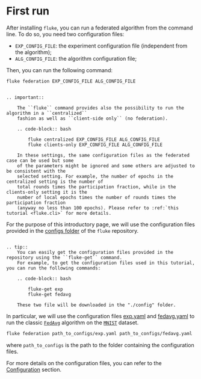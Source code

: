 # First run

After installing `fluke`, you can run a federated algorithm from the command line. 
To do so, you need two configuration files:

- `EXP_CONFIG_FILE`: the experiment configuration file (independent from the algorithm);
- `ALG_CONFIG_FILE`: the algorithm configuration file;

Then, you can run the following command:

```bash
fluke federation EXP_CONFIG_FILE ALG_CONFIG_FILE
```

```{eval-rst}

.. important::

    The ``fluke`` command provides also the possibility to run the algorithm in a ``centralized``
    fashion as well as ``client-side only`` (no federation).

    .. code-block:: bash

        fluke centralized EXP_CONFIG_FILE ALG_CONFIG_FILE
        fluke clients-only EXP_CONFIG_FILE ALG_CONFIG_FILE
    
    In these settings, the same configuration files as the federated case can be used but some
    of the parameters might be ignored and some others are adjusted to be consistent with the
    selected setting. For example, the number of epochs in the centralized setting is the number of
    total rounds times the participation fraction, while in the clients-only setting it is the
    number of local epochs times the number of rounds times the participation fraction 
    (anyway no less than 100 epochs). Please refer to :ref:`this tutorial <fluke.cli>` for more details.

```

For the purpose of this introductory page, we will use the configuration files provided in the 
[configs folder](https://github.com/makgyver/fluke/tree/main/configs) of the `fluke` repository.

```{eval-rst}

.. tip::
    You can easily get the configuration files provided in the repository using the ``fluke-get`` command.
    For example, to get the configuration files used in this tutorial, you can run the following commands:

    .. code-block:: bash

        fluke-get exp
        fluke-get fedavg
    
    These two file will be downloaded in the "./config" folder.
```

In particular, we will use the configuration files [exp.yaml](https://github.com/makgyver/fluke/tree/main/configs/exp.yaml)
and [fedavg.yaml](https://github.com/makgyver/fluke/tree/main/configs/fedavg.yaml) to run the classic [`FedAvg`](#fluke.algorithms.fedavg.FedAVG) algorithm on the [`MNIST`](#fluke.data.datasets.Datasets) dataset.

```bash
fluke federation path_to_configs/exp.yaml path_to_configs/fedavg.yaml
```

where `path_to_configs` is the path to the folder containing the configuration files.

For more details on the configuration files, you can refer to the [Configuration](configuration.md) section.
